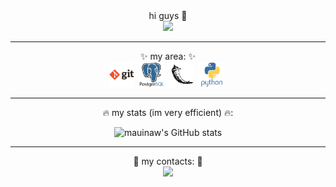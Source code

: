 <div id="header" align="center">
 hi guys 👋
<div id="badges"> <img src="https://media.tenor.com/w4MlhOa0YgYAAAAd/ryan-gosling-drive2011.gif" width="450"> 
</div>
</div>

---

<div id="header" align="center">
✨ my area: ✨
<div id="badges">
<img src="https://github.com/devicons/devicon/blob/master/icons/git/git-original-wordmark.svg" title="Git"  alt="Git" width="40" height="40"/>&nbsp;
<img src="https://github.com/devicons/devicon/blob/master/icons/postgresql/postgresql-original-wordmark.svg" title="Postresql"  alt="Postresql" width="40" height="40"/>&nbsp;
<img src="https://github.com/devicons/devicon/blob/master/icons/flask/flask-original.svg" title="Flask"  alt="Flask" width="40" height="40"/>&nbsp;
<img src="https://github.com/devicons/devicon/blob/master/icons/python/python-original-wordmark.svg" title="Python"  alt="Python" width="40" height="40"/>&nbsp;
</div>
</div>

---
<div id="header" align="center">
🔥 my stats (im very efficient) 🔥:
<div id="badges">

![mauinaw's GitHub stats](https://github-readme-stats.vercel.app/api?username=mauinaw&show_icons=true&theme=synthwave)

</div>
</div>

---

<div id="header" align="center">
 💬 my contacts: 💬
<div id="badges">
  <a href="https://t.me/hquvie">
<img src="https://www.svgrepo.com/show/354443/telegram.svg" width="40"> 
  </a>
</div>
</div>
<!--
**mauinaw/mauinaw** is a ✨ _special_ ✨ repository because its `README.md` (this file) appears on your GitHub profile.

Here are some ideas to get you started:

- 🔭 I’m currently working on ...
- 🌱 I’m currently learning ...
- 👯 I’m looking to collaborate on ...
- 🤔 I’m looking for help with ...
- 💬 Ask me about ...
- 📫 How to reach me: ...
- 😄 Pronouns: ...
- ⚡ Fun fact: ...
-->
